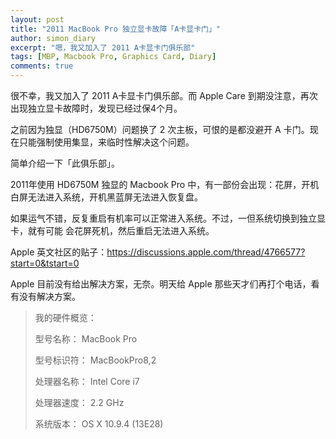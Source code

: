 ```yaml
---
layout: post
title: "2011 MacBook Pro 独立显卡故障「A卡显卡门」"
author: simon_diary
excerpt: "嗯，我又加入了 2011 A卡显卡门俱乐部"
tags: [MBP, Macbook Pro, Graphics Card, Diary]
comments: true
---
```


很不幸，我又加入了 2011 A卡显卡门俱乐部。而 Apple Care 到期没注意，再次出现独立显卡故障时，发现已经过保4个月。

之前因为独显（HD6750M）问题换了 2 次主板，可恨的是都没避开 A 卡门。现在只能强制使用集显，来临时性解决这个问题。

简单介绍一下「此俱乐部」。

2011年使用 HD6750M 独显的 Macbook Pro 中，有一部份会出现：花屏，开机白屏无法进入系统，开机黑蓝屏无法进入恢复盘。

如果运气不错，反复重启有机率可以正常进入系统。不过，一但系统切换到独立显卡，就有可能 会花屏死机，然后重启无法进入系统。

Apple 英文社区的贴子：https://discussions.apple.com/thread/4766577?start=0&tstart=0

Apple 目前没有给出解决方案，无奈。明天给 Apple 那些天才们再打个电话，看有没有解决方案。

>我的硬件概览：
>
>型号名称： MacBook Pro
>
>型号标识符： MacBookPro8,2
>
>处理器名称： Intel Core i7
>
>处理器速度： 2.2 GHz
>
>系统版本：  OS X 10.9.4 (13E28)